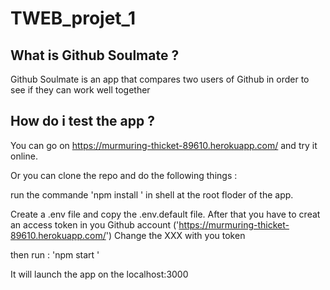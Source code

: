 # TWEB_projet_1

## What is Github Soulmate ?
Github Soulmate is an app that compares two users of Github in order to see if they can work well together  

## How do i test the app ?

You can go on https://murmuring-thicket-89610.herokuapp.com/ and try it online.

Or you can clone the repo and do the following things :

run the commande 'npm install ' in shell at the root floder of the app.

Create a .env file and copy the .env.default file.
After that you have to creat an access token in you Github account ('https://murmuring-thicket-89610.herokuapp.com/')
Change the XXX with you token

then run : 'npm start '

It will launch the app on the localhost:3000 
